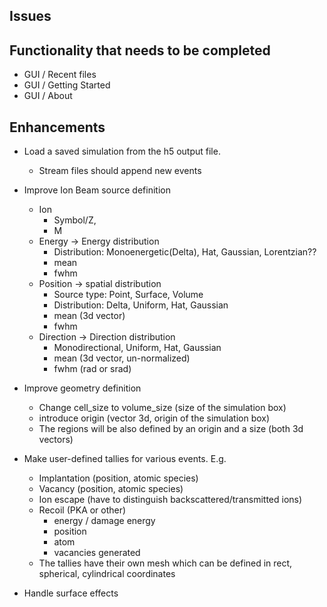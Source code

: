 ## Issues

## Functionality that needs to be completed

- GUI / Recent files
- GUI / Getting Started
- GUI / About

## Enhancements

- Load a saved simulation from the h5 output file. 
  - Stream files should append new events

- Improve Ion Beam source definition
  - Ion
    - Symbol/Z, 
    - M
  - Energy -> Energy distribution
    - Distribution: Monoenergetic(Delta), Hat, Gaussian, Lorentzian??
    - mean
    - fwhm
  - Position -> spatial distribution
    - Source type: Point, Surface, Volume
    - Distribution: Delta, Uniform, Hat, Gaussian
    - mean (3d vector) 
    - fwhm
  - Direction -> Direction distribution
    - Monodirectional, Uniform, Hat, Gaussian
    - mean (3d vector, un-normalized)
    - fwhm (rad or srad)

- Improve geometry definition
  - Change cell_size to volume_size (size of the simulation box)
  - introduce origin (vector 3d, origin of the simulation box)
  - The regions will be also defined by an origin and a size (both 3d vectors) 

- Make user-defined tallies for various events. E.g.
  - Implantation (position, atomic species)
  - Vacancy (position, atomic species)
  - Ion escape (have to distinguish backscattered/transmitted ions)
  - Recoil (PKA or other)
    - energy / damage energy
    - position
    - atom
    - vacancies generated
  - The tallies have their own mesh which can be defined in rect, spherical, cylindrical coordinates 

- Handle surface effects